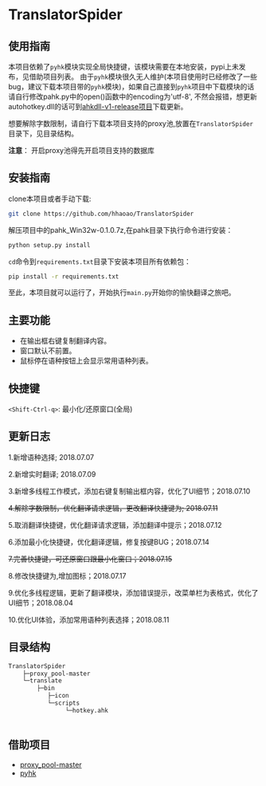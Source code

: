# TranslatorSpider

## 使用指南

本项目依赖了`pyhk`模块实现全局快捷键，该模块需要在本地安装，pypi上未发布，见借助项目列表。
由于`pyhk`模块很久无人维护(本项目使用时已经修改了一些bug，建议下载本项目带的`pyhk`模块)，如果自己直接到`pyhk`项目中下载模块的话请自行修改pahk.py中的open()函数中的encoding为'utf-8',
不然会报错，想更新autohotkey.dll的话可到[ahkdll-v1-release项目](https://github.com/HotKeyIt/ahkdll-v1-release)下载更新。

想要解除字数限制，请自行下载本项目支持的proxy池,放置在`TranslatorSpider`目录下，见目录结构。

**注意**：
    开启proxy池得先开启项目支持的数据库

## 安装指南

clone本项目或者手动下载:

```bash
git clone https://github.com/hhaoao/TranslatorSpider
```

解压项目中的pahk_Win32w-0.1.0.7z,在pahk目录下执行命令进行安装：

```bash
python setup.py install
```

`cd`命令到`requirements.txt`目录下安装本项目所有依赖包：

```bash
pip install -r requirements.txt
```

至此，本项目就可以运行了，开始执行`main.py`开始你的愉快翻译之旅吧。

## 主要功能
- 在输出框右键复制翻译内容。
- 窗口默认不前置。
- 鼠标停在语种按钮上会显示常用语种列表。


## 快捷键

`<Shift-Ctrl-q>`: 最小化/还原窗口(全局)

## 更新日志

1.新增语种选择; 2018.07.07

2.新增实时翻译; 2018.07.09

3.新增多线程工作模式，添加右键复制输出框内容，优化了UI细节；2018.07.10

~~4.解除字数限制，优化翻译请求逻辑，更改翻译快捷键为<shift-enter>; 2018.07.11~~

5.取消翻译快捷键，优化翻译请求逻辑，添加翻译中提示；2018.07.12

6.添加<ctr-q>最小化快捷键，优化翻译逻辑，修复按键BUG；2018.07.14

~~7.完善<ctr-q>快捷键，可还原窗口跟最小化窗口；2018.07.15~~

8.修改快捷键为<shift-ctr-q>,增加图标；2018.07.17

9.优化多线程逻辑，更新了翻译模块，添加错误提示，改菜单栏为表格式，优化了UI细节；2018.08.04

10.优化UI体验，添加常用语种列表选择；2018.08.11

## 目录结构
```cmd
TranslatorSpider       
    ├─proxy_pool-master   
    └─translate           
        ├─bin             
           ├─icon         
           └─scripts      
                └─hotkey.ahk
                          
```

## 借助项目

- [proxy_pool-master](https://github.com/jhao104/proxy_pool)
- [pyhk](https://github.com/MrSimonC/pahk)